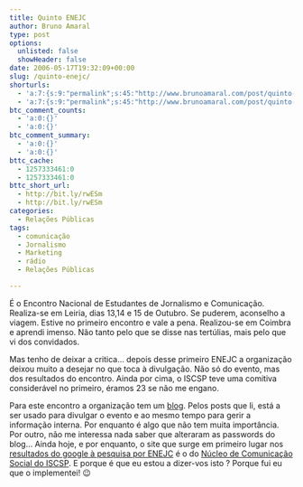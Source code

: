 ```yaml
---
title: Quinto ENEJC
author: Bruno Amaral
type: post
options:
  unlisted: false
  showHeader: false
date: 2006-05-17T19:32:09+00:00
slug: /quinto-enejc/
shorturls:
  - 'a:7:{s:9:"permalink";s:45:"http://www.brunoamaral.com/post/quinto-enejc/";s:7:"tinyurl";s:25:"http://tinyurl.com/d3uowo";s:4:"isgd";s:17:"http://is.gd/pGyf";s:5:"bitly";s:19:"http://bit.ly/GrsGV";s:5:"snipr";s:22:"http://snipr.com/ev6r1";s:5:"snurl";s:22:"http://snurl.com/ev6r1";s:7:"snipurl";s:24:"http://snipurl.com/ev6r1";}'
  - 'a:7:{s:9:"permalink";s:45:"http://www.brunoamaral.com/post/quinto-enejc/";s:7:"tinyurl";s:25:"http://tinyurl.com/d3uowo";s:4:"isgd";s:17:"http://is.gd/pGyf";s:5:"bitly";s:19:"http://bit.ly/GrsGV";s:5:"snipr";s:22:"http://snipr.com/ev6r1";s:5:"snurl";s:22:"http://snurl.com/ev6r1";s:7:"snipurl";s:24:"http://snipurl.com/ev6r1";}'
btc_comment_counts:
  - 'a:0:{}'
  - 'a:0:{}'
btc_comment_summary:
  - 'a:0:{}'
  - 'a:0:{}'
bttc_cache:
  - 1257333461:0
  - 1257333461:0
bttc_short_url:
  - http://bit.ly/rwESm
  - http://bit.ly/rwESm
categories:
  - Relações Públicas
tags:
  - comunicação
  - Jornalismo
  - Marketing
  - rádio
  - Relações Públicas

---
```

É o Encontro Nacional de Estudantes de Jornalismo e Comunicação. Realiza-se em Leiria, dias 13,14 e 15 de Outubro. Se puderem, aconselho a viagem. Estive no primeiro encontro e vale a pena. Realizou-se em Coimbra e aprendi imenso. Não tanto pelo que se disse nas tertúlias, mais pelo que vi dos convidados.

Mas tenho de deixar a critica&#8230; depois desse primeiro ENEJC a organização deixou muito a desejar no que toca à divulgação. Não só do evento, mas dos resultados do encontro. Ainda por cima, o ISCSP teve uma comitiva considerável no primeiro, éramos 23 se não me engano.

Para este encontro a organização tem um [blog][1]. Pelos posts que li, está a ser usado para divulgar o evento e ao mesmo tempo para gerir a informação interna. Por enquanto é algo que não tem muita importância. Por outro, não me interessa nada saber que alteraram as passwords do blog&#8230; Ainda hoje, e por enquanto, o site que surge em primeiro lugar nos [resultados do google à pesquisa por ENEJC][2] é o do [Núcleo de Comunicação Social do ISCSP][3]. E porque é que eu estou a dizer-vos isto ? Porque fui eu que o implementei! 😉

 [1]: http://5enejc.blogspot.com/ "quinto enejc"
 [2]: http://www.google.co.uk/search?q=enejc&start=0&ie=utf-8&oe=utf-8
 [3]: http://www.ncs.iscsp.utl.pt/